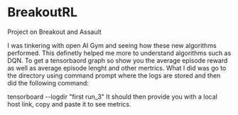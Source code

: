# BreakoutRL
Project on Breakout and Assault

I was tinkering with open AI Gym and seeing how these new algorithms performed. This definetly helped me more to understand algorithms such as DQN.
To get a tensorbaord graph so show you the average episode reward as well as average episode lenght and other mertrics.
What I did was go to the directory using command prompt where the logs are stored and then did the following command:


tensorboard --logdir "first run_3"
It should then provide you with a local host link, copy and paste it to see metrics.
